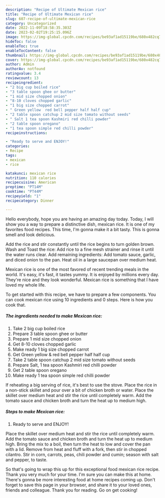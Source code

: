 ```yaml
---
description: "Recipe of Ultimate Mexican rice"
title: "Recipe of Ultimate Mexican rice"
slug: 607-recipe-of-ultimate-mexican-rice
category: Uncategorized
date: 2022-11-09T18:58:35.303Z
date: 2023-02-02T19:25:15.096Z
image: https://img-global.cpcdn.com/recipes/be93af1ad15119be/680x482cq70/mexican-rice-recipe-main-photo.jpg
hideToc: false
enableToc: true
enableTocContent: false
thumbnail: https://img-global.cpcdn.com/recipes/be93af1ad15119be/680x482cq70/mexican-rice-recipe-main-photo.jpg
cover: https://img-global.cpcdn.com/recipes/be93af1ad15119be/680x482cq70/mexican-rice-recipe-main-photo.jpg
author: Admin
authorAv: notfound
ratingvalue: 3.4
reviewcount: 13
recipeingredient:
- "2 big cup boiled rice"
- "3 table spoon ghee or butter"
- "1 mid size chopped onion"
- "8-10 cloves chopped garlic"
- "1 big size chopped carrot"
- " Green yellow  red bell pepper half half cup"
- "2 table spoon catchup 2 mid size tomato without seeds"
- " Salt 1 tea spoon Kashmiri red chilli powder"
- "2 table spoon oregano"
- "1 tea spoon simple red chilli powder"
recipeinstructions:

- "Ready to serve and ENJOY!"
categories:
- Recipe
tags:
- mexican
- rice

katakunci: mexican rice 
nutrition: 110 calories
recipecuisine: American
preptime: "PT14M"
cooktime: "PT44M"
recipeyield: "1"
recipecategory: Dinner

---
```



Hello everybody, hope you are having an amazing day today. Today, I will show you a way to prepare a distinctive dish, mexican rice. It is one of my favorites food recipes. This time, I'm gonna make it a bit tasty. This is gonna smell and look delicious.

Add the rice and stir constantly until the rice begins to turn golden brown. Wash and Toast the rice: Add rice to a fine mesh strainer and rinse it until the water runs clear. Add remaining ingredients: Add tomato sauce, garlic, and diced onion to the pan. Heat oil in a large saucepan over medium heat.

Mexican rice is one of the most favored of recent trending meals in the world. It's easy, it's fast, it tastes yummy. It is enjoyed by millions every day. They're nice and they look wonderful. Mexican rice is something that I have loved my whole life.


To get started with this recipe, we have to prepare a few components. You can cook mexican rice using 10 ingredients and 0 steps. Here is how you cook that.

<!--inarticleads1-->

##### The ingredients needed to make Mexican rice:

1. Take 2 big cup boiled rice
1. Prepare 3 table spoon ghee or butter
1. Prepare 1 mid size chopped onion
1. Get 8-10 cloves chopped garlic
1. Make ready 1 big size chopped carrot
1. Get  Green yellow &amp; red bell pepper half half cup
1. Take 2 table spoon catchup 2 mid size tomato without seeds
1. Prepare  Salt, 1 tea spoon Kashmiri red chilli powder
1. Get 2 table spoon oregano
1. Make ready 1 tea spoon simple red chilli powder


If reheating a big serving of rice, it&#39;s best to use the stove. Place the rice in a non-stick skillet and pour over a bit of chicken broth or water. Place the skillet over medium heat and stir the rice until completely warm. Add the tomato sauce and chicken broth and turn the heat up to medium high. 

<!--inarticleads2-->

##### Steps to make Mexican rice:


1. Ready to serve and ENJOY!

Place the skillet over medium heat and stir the rice until completely warm. Add the tomato sauce and chicken broth and turn the heat up to medium high. Bring the mix to a boil, then turn the heat to low and cover the pan with a lid. Remove from heat and fluff with a fork, then stir in chopped cilantro. Stir in corn, carrots, peas, chili powder and cumin; season with salt and pepper, to taste. 

So that's going to wrap this up for this exceptional food mexican rice recipe. Thank you very much for your time. I'm sure you can make this at home. There's gonna be more interesting food at home recipes coming up. Don't forget to save this page in your browser, and share it to your loved ones, friends and colleague. Thank you for reading. Go on get cooking!
